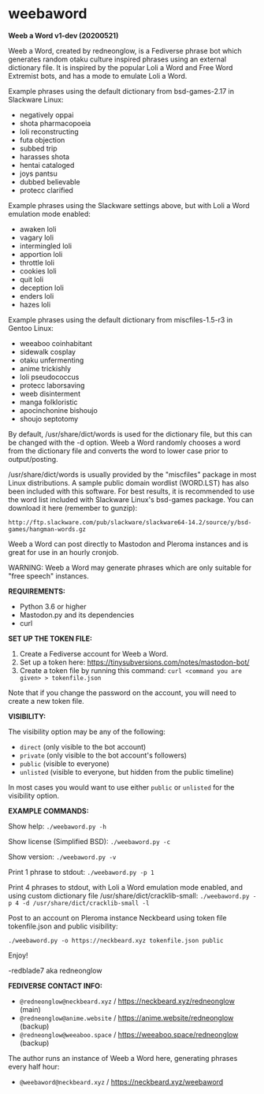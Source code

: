 # weebaword

**Weeb a Word v1-dev (20200521)**

Weeb a Word, created by redneonglow, is a Fediverse phrase bot which generates random otaku culture inspired phrases using an external dictionary file. It is inspired by the popular Loli a Word and Free Word Extremist bots, and has a mode to emulate Loli a Word.

Example phrases using the default dictionary from bsd-games-2.17 in Slackware Linux:

* negatively oppai
* shota pharmacopoeia
* loli reconstructing
* futa objection
* subbed trip
* harasses shota
* hentai cataloged
* joys pantsu
* dubbed believable
* protecc clarified

Example phrases using the Slackware settings above, but with Loli a Word emulation mode enabled:

* awaken loli
* vagary loli
* intermingled loli
* apportion loli
* throttle loli
* cookies loli
* quit loli
* deception loli
* enders loli
* hazes loli

Example phrases using the default dictionary from miscfiles-1.5-r3 in Gentoo Linux:

* weeaboo coinhabitant
* sidewalk cosplay
* otaku unfermenting
* anime trickishly
* loli pseudococcus
* protecc laborsaving
* weeb disinterment
* manga folkloristic
* apocinchonine bishoujo
* shoujo septotomy

By default, /usr/share/dict/words is used for the dictionary file, but this can be changed with the -d option. Weeb a Word randomly chooses a word from the dictionary file and converts the word to lower case prior to output/posting.

/usr/share/dict/words is usually provided by the "miscfiles" package in most Linux distributions. A sample public domain wordlist (WORD.LST) has also been included with this software. For best results, it is recommended to use the word list included with Slackware Linux's bsd-games package. You can download it here (remember to gunzip):

`http://ftp.slackware.com/pub/slackware/slackware64-14.2/source/y/bsd-games/hangman-words.gz`

Weeb a Word can post directly to Mastodon and Pleroma instances and is great for use in an hourly cronjob.

WARNING: Weeb a Word may generate phrases which are only suitable for "free speech" instances.

**REQUIREMENTS:**

* Python 3.6 or higher
* Mastodon.py and its dependencies
* curl

**SET UP THE TOKEN FILE:**

1. Create a Fediverse account for Weeb a Word.
2. Set up a token here: https://tinysubversions.com/notes/mastodon-bot/
3. Create a token file by running this command:
   `curl <command you are given> > tokenfile.json`

Note that if you change the password on the account, you will need to create a new token file.

**VISIBILITY:**

The visibility option may be any of the following:

* `direct` (only visible to the bot account)
* `private` (only visible to the bot account's followers)
* `public` (visible to everyone)
* `unlisted` (visible to everyone, but hidden from the public timeline)

In most cases you would want to use either `public` or `unlisted` for the visibility option.

**EXAMPLE COMMANDS:**

Show help: `./weebaword.py -h`

Show license (Simplified BSD): `./weebaword.py -c`

Show version: `./weebaword.py -v`

Print 1 phrase to stdout: `./weebaword.py -p 1`

Print 4 phrases to stdout, with Loli a Word emulation mode enabled, and using custom dictionary file /usr/share/dict/cracklib-small: `./weebaword.py -p 4 -d /usr/share/dict/cracklib-small -l`

Post to an account on Pleroma instance Neckbeard using token file tokenfile.json and public visibility:

`./weebaword.py -o https://neckbeard.xyz tokenfile.json public`

Enjoy!

-redblade7 aka redneonglow

**FEDIVERSE CONTACT INFO:**

* `@redneonglow@neckbeard.xyz` / https://neckbeard.xyz/redneonglow (main)
* `@redneonglow@anime.website` / https://anime.website/redneonglow (backup)
* `@redneonglow@weeaboo.space` / https://weeaboo.space/redneonglow (backup)

The author runs an instance of Weeb a Word here, generating phrases every half hour:

* `@weebaword@neckbeard.xyz` / https://neckbeard.xyz/weebaword
